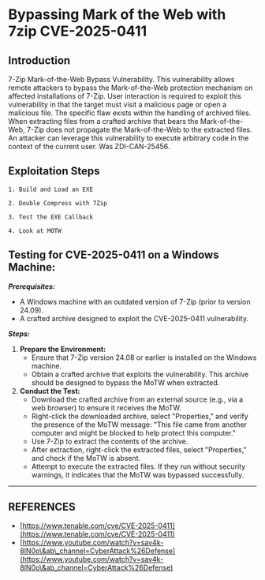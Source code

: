# Bypassing Mark of the Web with 7zip CVE-2025-0411

## Introduction

7-Zip Mark-of-the-Web Bypass Vulnerability. This vulnerability allows remote attackers to bypass the Mark-of-the-Web protection mechanism on affected installations of 7-Zip. User interaction is required to exploit this vulnerability in that the target must visit a malicious page or open a malicious file. The specific flaw exists within the handling of archived files. When extracting files from a crafted archive that bears the Mark-of-the-Web, 7-Zip does not propagate the Mark-of-the-Web to the extracted files. An attacker can leverage this vulnerability to execute arbitrary code in the context of the current user. Was ZDI-CAN-25456.

## Exploitation Steps

```
1. Build and Load an EXE

2. Double Compress with 7Zip

3. Test the EXE Callback

4. Look at MOTW
```

## **Testing for CVE-2025-0411 on a Windows Machine:**

_**Prerequisites:**_

* A Windows machine with an outdated version of 7-Zip (prior to version 24.09).
* A crafted archive designed to exploit the CVE-2025-0411 vulnerability.

_**Steps:**_

1. **Prepare the Environment:**
   * Ensure that 7-Zip version 24.08 or earlier is installed on the Windows machine.
   * Obtain a crafted archive that exploits the vulnerability. This archive should be designed to bypass the MoTW when extracted.
2. **Conduct the Test:**
   * Download the crafted archive from an external source (e.g., via a web browser) to ensure it receives the MoTW.
   * Right-click the downloaded archive, select "Properties," and verify the presence of the MoTW message: "This file came from another computer and might be blocked to help protect this computer."
   * Use 7-Zip to extract the contents of the archive.
   * After extraction, right-click the extracted files, select "Properties," and check if the MoTW is absent.
   * Attempt to execute the extracted files. If they run without security warnings, it indicates that the MoTW was bypassed successfully.





***

## REFERENCES

* [https://www.tenable.com/cve/CVE-2025-0411](https://www.tenable.com/cve/CVE-2025-0411)
* [https://www.youtube.com/watch?v=sav4k-8lN0o\&ab\_channel=CyberAttack%26Defense](https://www.youtube.com/watch?v=sav4k-8lN0o\&ab_channel=CyberAttack%26Defense)



